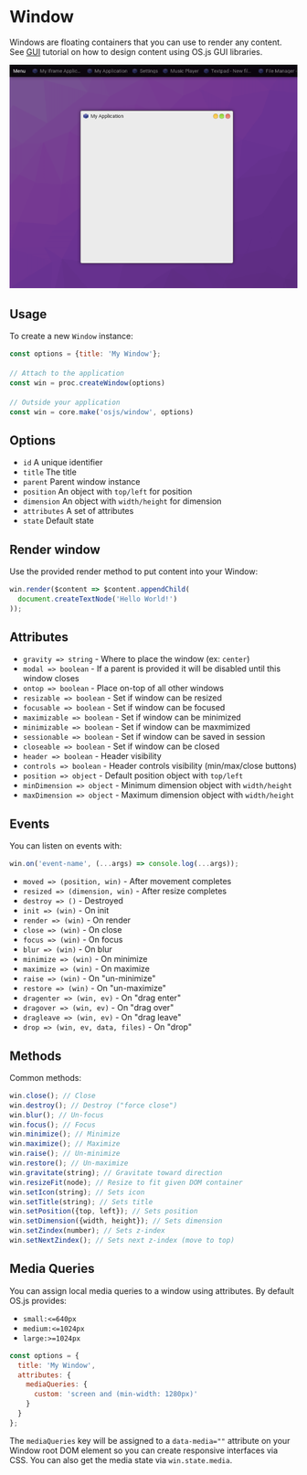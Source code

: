 # Window

Windows are floating containers that you can use to render any content. See [GUI](../gui/README.md) tutorial on how to design content using OS.js GUI libraries.

![Example](example.png)

## Usage

To create a new `Window` instance:

```javascript
const options = {title: 'My Window'};

// Attach to the application
const win = proc.createWindow(options)

// Outside your application
const win = core.make('osjs/window', options)
```

## Options

* `id` A unique identifier
* `title` The title
* `parent` Parent window instance
* `position` An object with `top/left` for position
* `dimension` An object with `width/height` for dimension
* `attributes` A set of attributes
* `state` Default state

## Render window

Use the provided render method to put content into your Window:

```javascript
win.render($content => $content.appendChild(
  document.createTextNode('Hello World!')
));
```

## Attributes

* `gravity => string` - Where to place the window (ex: `center`)
* `modal => boolean` - If a parent is provided it will be disabled until this window  closes
* `ontop => boolean` - Place on-top of all other windows
* `resizable => boolean` - Set if window can be resized
* `focusable => boolean` - Set if window can be focused
* `maximizable => boolean` - Set if window can be minimized
* `minimizable => boolean` - Set if window can be maxmimized
* `sessionable => boolean` - Set if window can be saved in session
* `closeable => boolean` - Set if window can be closed
* `header => boolean` - Header visibility
* `controls => boolean` - Header controls visibility (min/max/close buttons)
* `position => object` - Default position object with `top/left`
* `minDimension => object` - Minimum dimension object with `width/height`
* `maxDimension => object` - Maximum dimension object with `width/height`

## Events

You can listen on events with:

```javascript
win.on('event-name', (...args) => console.log(...args));
```

* `moved => (position, win)` - After movement completes
* `resized => (dimension, win)` - After resize completes
* `destroy => ()` - Destroyed
* `init => (win)` - On init
* `render => (win)` - On render
* `close => (win)` - On close
* `focus => (win)` - On focus
* `blur => (win)` - On blur
* `minimize => (win)` - On minimize
* `maximize => (win)` - On maximize
* `raise => (win)` - On "un-minimize"
* `restore => (win)` - On "un-maximize"
* `dragenter => (win, ev)` - On "drag enter"
* `dragover => (win, ev)` - On "drag over"
* `dragleave => (win, ev)` - On "drag leave"
* `drop => (win, ev, data, files)` - On "drop"

## Methods

Common methods:

```javascript
win.close(); // Close
win.destroy(); // Destroy ("force close")
win.blur(); // Un-focus
win.focus(); // Focus
win.minimize(); // Minimize
win.maximize(); // Maximize
win.raise(); // Un-minimize
win.restore(); // Un-maximize
win.gravitate(string); // Gravitate toward direction
win.resizeFit(node); // Resize to fit given DOM container
win.setIcon(string); // Sets icon
win.setTitle(string); // Sets title
win.setPosition({top, left}); // Sets position
win.setDimension({width, height}); // Sets dimension
win.setZindex(number); // Sets z-index
win.setNextZindex(); // Sets next z-index (move to top)
```

## Media Queries

You can assign local media queries to a window using attributes. By default OS.js provides:

* `small:<=640px`
* `medium:<=1024px`
* `large:>=1024px`

```javascript
const options = {
  title: 'My Window',
  attributes: {
    mediaQueries: {
      custom: 'screen and (min-width: 1280px)'
    }
  }
};
```

The `mediaQueries` key will be assigned to a `data-media=""` attribute on your Window root DOM element so you can create responsive interfaces via CSS. You can also get the media state via `win.state.media`.
